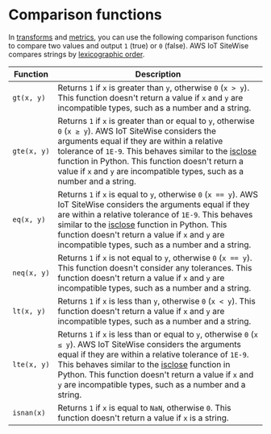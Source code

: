 # Comparison functions<a name="expression-comparison-functions"></a>

In [transforms](transforms.md) and [metrics](metrics.md), you can use the following comparison functions to compare two values and output `1` \(true\) or `0` \(false\)\. AWS IoT SiteWise compares strings by [lexicographic order](https://en.wikipedia.org/wiki/Lexicographic_order)\.


| Function | Description | 
| --- | --- | 
|  `gt(x, y)`  |  Returns `1` if `x` is greater than `y`, otherwise `0` \(`x > y`\)\. <a name="comparison-function-incompatible-types"></a>This function doesn't return a value if `x` and `y` are incompatible types, such as a number and a string\.  | 
|  `gte(x, y)`  |  Returns `1` if `x` is greater than or equal to `y`, otherwise `0` \(`x ≥ y`\)\. <a name="comparison-function-relative-tolerance"></a>AWS IoT SiteWise considers the arguments equal if they are within a relative tolerance of `1E-9`\. This behaves similar to the [isclose](https://docs.python.org/3/library/math.html#math.isclose) function in Python\. <a name="comparison-function-incompatible-types"></a>This function doesn't return a value if `x` and `y` are incompatible types, such as a number and a string\.  | 
|  `eq(x, y)`  |  Returns `1` if `x` is equal to `y`, otherwise `0` \(`x == y`\)\. <a name="comparison-function-relative-tolerance"></a>AWS IoT SiteWise considers the arguments equal if they are within a relative tolerance of `1E-9`\. This behaves similar to the [isclose](https://docs.python.org/3/library/math.html#math.isclose) function in Python\. <a name="comparison-function-incompatible-types"></a>This function doesn't return a value if `x` and `y` are incompatible types, such as a number and a string\.  | 
|  `neq(x, y)`  |  Returns `1` if `x` is not equal to `y`, otherwise `0` \(`x == y`\)\. This function doesn't consider any tolerances\. <a name="comparison-function-incompatible-types"></a>This function doesn't return a value if `x` and `y` are incompatible types, such as a number and a string\.  | 
|  `lt(x, y)`  |  Returns `1` if `x` is less than `y`, otherwise `0` \(`x < y`\)\. <a name="comparison-function-incompatible-types"></a>This function doesn't return a value if `x` and `y` are incompatible types, such as a number and a string\.  | 
|  `lte(x, y)`  |  Returns `1` if `x` is less than or equal to `y`, otherwise `0` \(`x ≤ y`\)\. <a name="comparison-function-relative-tolerance"></a>AWS IoT SiteWise considers the arguments equal if they are within a relative tolerance of `1E-9`\. This behaves similar to the [isclose](https://docs.python.org/3/library/math.html#math.isclose) function in Python\. <a name="comparison-function-incompatible-types"></a>This function doesn't return a value if `x` and `y` are incompatible types, such as a number and a string\.  | 
|  `isnan(x)`  |  Returns `1` if `x` is equal to `NaN`, otherwise `0`\. This function doesn't return a value if `x` is a string\.  | 